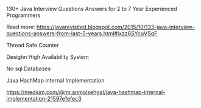 130+ Java Interview Questions Answers for 2 to 7 Year Experienced Programmers

Read more: https://javarevisited.blogspot.com/2015/10/133-java-interview-questions-answers-from-last-5-years.html#ixzz6SYcuVSqF

Thread Safe Counter

Desighn High Availability System

No sql Databases

Java HashMap internal Implementation

https://medium.com/@mr.anmolsehgal/java-hashmap-internal-implementation-21597e1efec3
